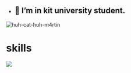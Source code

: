 - ## 👀 I’m in kit university student.

![huh-cat-huh-m4rtin](https://github.com/igeonbs/igeonbs/assets/149852287/b72bc089-e459-496e-96a5-03310fbff7da)

# skills
<img src="https://img.shields.io/badge/아이콘내용-바탕색?style=flat&logo=로고이름&logoColor=white"/>
